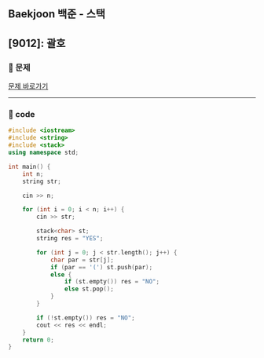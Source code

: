 ## Baekjoon 백준 - 스택

## [9012]: 괄호

### 🌴 문제

[문제 바로가기](https://www.acmicpc.net/problem/9012) <br>

---

### 🤠 code

```c++
#include <iostream>
#include <string>
#include <stack>
using namespace std;

int main() {
	int n;
	string str;

	cin >> n;

	for (int i = 0; i < n; i++) {
		cin >> str;

		stack<char> st;
		string res = "YES";

		for (int j = 0; j < str.length(); j++) {
			char par = str[j];
			if (par == '(') st.push(par);
			else {
				if (st.empty()) res = "NO";
				else st.pop();
			}
		}

		if (!st.empty()) res = "NO";
		cout << res << endl;
	}
	return 0;
}
```
